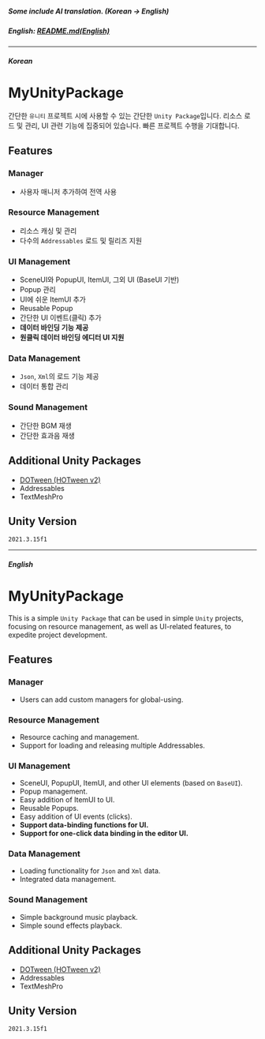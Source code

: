 ##### Some include AI translation. (Korean -> English)
##### English: [README.md(English)](https://github.com/minttea25/MyUnityPackage?tab=readme-ov-file#english)
---
##### Korean

# MyUnityPackage
간단한 `유니티` 프로젝트 시에 사용할 수 있는 간단한 `Unity Package`입니다. 리소스 로드 및 관리, UI 관련 기능에 집중되어 있습니다. 빠른 프로젝트 수행을 기대합니다.

## Features
### Manager
- 사용자 매니저 추가하여 전역 사용

### Resource Management
- 리소스 캐싱 및 관리
- 다수의 `Addressables` 로드 및 릴리즈 지원

### UI Management
* SceneUI와 PopupUI, ItemUI, 그외 UI (BaseUI 기반)
* Popup 관리
* UI에 쉬운 ItemUI 추가
* Reusable Popup
* 간단한 UI 이벤트(클릭) 추가
* **데이터 바인딩 기능 제공**
* **원클릭 데이터 바인딩 에디터 UI 지원**

### Data Management
* `Json`, `Xml`의 로드 기능 제공
* 데이터 통합 관리

### Sound Management
* 간단한 BGM 재생
* 간단한 효과음 재생

## Additional Unity Packages
* [DOTween (HOTween v2)](https://assetstore.unity.com/packages/tools/animation/dotween-hotween-v2-27676/)
* Addressables
* TextMeshPro

## Unity Version
`2021.3.15f1`


---
##### English


# MyUnityPackage
This is a simple `Unity Package` that can be used in simple `Unity` projects, focusing on resource management, as well as UI-related features, to expedite project development.

## Features
### Manager
- Users can add custom managers for global-using.

### Resource Management
- Resource caching and management.
- Support for loading and releasing multiple Addressables.

### UI Management
* SceneUI, PopupUI, ItemUI, and other UI elements (based on `BaseUI`).
* Popup management.
* Easy addition of ItemUI to UI.
* Reusable Popups.
* Easy addition of UI events (clicks).
* **Support data-binding functions for UI.**
* **Support for one-click data binding in the editor UI.**

### Data Management
* Loading functionality for `Json` and `Xml` data.
* Integrated data management.

### Sound Management
* Simple background music playback.
* Simple sound effects playback.

## Additional Unity Packages
* [DOTween (HOTween v2)](https://assetstore.unity.com/packages/tools/animation/dotween-hotween-v2-27676/)
* Addressables
* TextMeshPro

## Unity Version
`2021.3.15f1`

